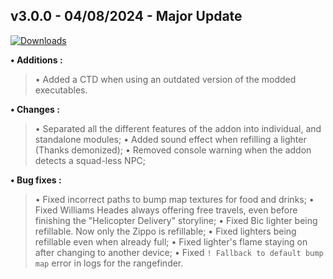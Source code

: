 ## **v3.0.0 - 04/08/2024 - Major Update**

[![Downloads](https://img.shields.io/github/downloads/nltp-ashes/Western-Goods/v3.0.0/total?label=Downloads)]()

**• Additions :**
> • Added a CTD when using an outdated version of the modded executables.

**• Changes :**
> • Separated all the different features of the addon into individual, and standalone modules;
> • Added sound effect when refilling a lighter (Thanks demonized);
> • Removed console warning when the addon detects a squad-less NPC;

**• Bug fixes :**
> • Fixed incorrect paths to bump map textures for food and drinks;
> • Fixed Williams Heades always offering free travels, even before finishing the "Helicopter Delivery" storyline;
> • Fixed Bic lighter being refillable. Now only the Zippo is refillable;
> • Fixed lighters being refillable even when already full;
> • Fixed lighter's flame staying on after changing to another device;
> • Fixed `! Fallback to default bump map` error in logs for the rangefinder.